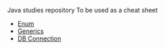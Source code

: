 Java studies repository
To be used as a cheat sheet

- [Enum](Enum.md)
- [Generics](Generics.md)
- [DB Connection](DB_Connection.md)


